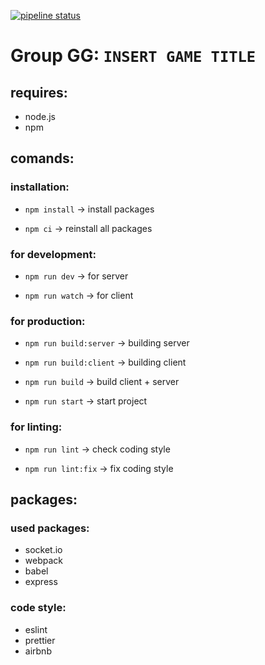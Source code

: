 [![pipeline status](https://gitlab.lrz.de/gruppe-gg/gg/badges/master/pipeline.svg)](https://gitlab.lrz.de/gruppe-gg/gg/commits/master)

# Group GG: `INSERT GAME TITLE`

## requires:

- node.js
- npm

## comands:

### installation:

- `npm install`
-> install packages

- `npm ci`
-> reinstall all packages

### for development:

- `npm run dev` 
-> for server 

- `npm run watch`
-> for client 

### for production:

- `npm run build:server`
-> building server

- `npm run build:client`
-> building client

- `npm run build`
-> build client + server

- `npm run start`
-> start project

### for linting:

- `npm run lint`
-> check coding style

- `npm run lint:fix`
-> fix coding style

## packages:

### used packages:   
- socket.io
- webpack
- babel
- express
            
### code style:
- eslint
- prettier
- airbnb

